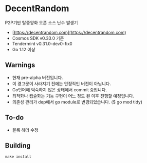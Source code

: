 # DecentRandom

P2P기반 탈중앙화 오픈 소스 난수 발생기

- [https://decentrandom.com](https://decentrandom.com)
- Cosmos SDK v0.33.0 기준
- Tendermint v0.31.0-dev0-fix0
- Go 1.12 이상

## Warnings

- 현재 pre-alpha 버전입니다.
- 이 경고문이 사라지기 전에는 안정적인 버전이 아닙니다.
- Go언어에 익숙하지 않은 상태에서 commit 중입니다.
- 최적화나 캡슐화는 기능 구현이 어느 정도 된 이후 진행할 예정입니다.
- 의존성 관리가 dep에서 go module로 변경되었습니다. ($ go mod tidy)

## To-do

- 블록 헤더 수정

## Building

    make install
